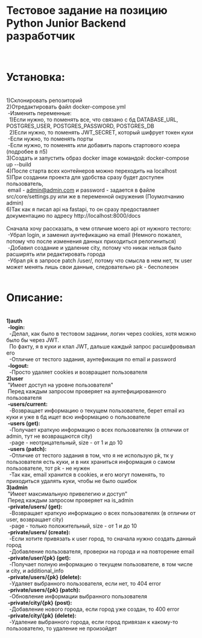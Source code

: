 <h1>Тестовое задание на позицию Python Junior Backend разработчик</h1>


<br><h1>Установка:</h1>
<br>1)Склонировать репозиторий
<br>2)Отредактировать файл docker-compose.yml
  <br>&nbsp;-Изменить переменные:
    <br>&nbsp;&nbsp;1)Если нужно, то поменять все, что связано с бд DATABASE_URL, POSTGRES_USER, POSTGRES_PASSWORD, POSTGRES_DB
    <br>&nbsp;&nbsp;2)Если нужно, то поменять JWT_SECRET, который шифрует токен куки
  <br>&nbsp;-Если нужно, то поменять порты</pre>
  <br>&nbsp;-Ecли нужно, то поменять или добавить пароль стартового юзера (подробее в п5)</pre>
<br>3)Cоздать и запустить образ docker image командой: docker-compose up --build
<br>4)После старта всех контейнеров можно переходить на localhost
<br>5)При создании проекта для удобства сразу будет доступен пользователь, 
<br>&nbsp;email - admin@admin.com и password - задается в файле src/core/settings.py или же в переменной окружения (Поумолчанию admin)
<br>6)Так как я писал api на fastapi, то он сразу предоставляет документацию по адресу http://localhost:8000/docs
<br>
<br>Сначала хочу рассказать, в чем отличие моего api от нужного тестого:
<br>&nbsp;-Убрал login, и заменил аунтефикацию на email (Немного пожалел, потому что после изменения данных приходиться релогиниться)
<br>&nbsp;-Добавил создание и удаление сity, потому что никак нельзя было расширять или редактировать города
<br>&nbsp;-Убрал pk в запросе patch /user/, потому что смысла в нем нет, тк user может менять лишь свои данные, следовательно pk - бесполезен
<br>
<br><h1>Описание:</h1>
<br><b>1)auth</b>
<br>&nbsp;<b>-login:</b>
<br>&nbsp;&nbsp;-Делал, как было в тестовом задании, логин через cookies, хотя можно было бы через JWT.
<br>&nbsp;&nbsp;По факту, я в куки и клал JWT, дальше каждый запрос расшифровывал его
<br>&nbsp;&nbsp;-Отличие от тестого задания, аунтефикация по email и password
<br>&nbsp;<b>-logout:</b>
<br>&nbsp;&nbsp;-Просто удаляет cookies и возвращает пользователя
<br><b>2)user</b>
<br>&nbsp;"Имеет доступ на уровне пользователя"
<br>&nbsp;Перед каждым запросом проверяет на аунтефицированного пользователя
<br>&nbsp;<b>-users/current:</b>
<br>&nbsp;&nbsp;-Возвращает информацию о текущем пользователе, берет email из куки и уже в бд ищет всю информацию о пользователе
<br>&nbsp;<b>-users (get):</b>
<br>&nbsp;&nbsp;-Получает краткую информацию о всех пользователях (в отличии от admin, тут не возвращаются city)
<br>&nbsp;&nbsp;-page - неотрицательный, size - от 1 и до 10 
<br>&nbsp;<b>-users (patch):</b>
<br>&nbsp;&nbsp;-Отличие от тестого задания в том, что я не использую pk, тк у пользователя есть куки, и в них храниться информация о самом пользователе, тот pk - не нужен
<br>&nbsp;&nbsp;-Так как, email хранится в cookies, и его могут поменять, то приходиться удалять куки, чтобы не было ошибок
<br><b>3)admin</b>
<br>&nbsp;"Имеет максимальную привелегию и доступ"
<br>&nbsp;Перед каждым запросом проверяет на is_admin
<br>&nbsp;<b>-private/users/ (get):</b>
<br>&nbsp;&nbsp;-Возвращает краткую информацию о всех пользователях (в отличии от user, возвращает city)
<br>&nbsp;&nbsp;-page - только положительный, size - от 1 и до 10 
<br>&nbsp;<b>-private/users/ (create):</b>
<br>&nbsp;&nbsp;-Если хотите привязать к user город, то сначала нужно создать данный город
<br>&nbsp;&nbsp;-Добавление пользователя, проверки на города и на повторение email
<br>&nbsp;<b>-private/user/{pk} (get):</b>
<br>&nbsp;&nbsp;-Получает полную информацию о текущем пользователе, в том числе и city, и additional_info
<br>&nbsp;<b>-private/users/{pk} (delete):</b>
<br>&nbsp;&nbsp;-Удаляет выбранного пользователя, если нет, то 404 error
<br>&nbsp;<b>-private/users/{pk} (patch):</b>
<br>&nbsp;&nbsp;-Обновление информации выбранного пользователя
<br>&nbsp;<b>-private/city/{pk} (post):</b>
<br>&nbsp;&nbsp;-Добавление нового города, если город уже создан, то 400 error
<br>&nbsp;<b>-private/city/{pk} (delete):</b>
<br>&nbsp;&nbsp;-Удаление выбранного города, если город привязан к какому-то пользователю, то удаление не произойдет
  
